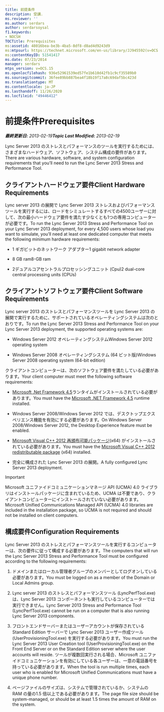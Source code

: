 ```yaml
---
title: 前提条件
description: 受講.
ms.reviewer: ''
ms.author: serdars
author: serdarsoysal
f1.keywords:
- NOCSH
TOCTitle: Prerequisites
ms:assetid: 48016bea-be3b-4ba5-8df8-d8ad4d9243d9
ms:mtpsurl: https://technet.microsoft.com/en-us/library/JJ945592(v=OCS.15)
ms:contentKeyID: 51541417
ms.date: 07/23/2014
manager: serdars
mtps_version: v=OCS.15
ms.openlocfilehash: 936e52961539ed57fe1b610d42fb1c9cf35589b0
ms.sourcegitcommit: 36fee89bb887bea4f18b19f17a8c69daf5bc423d
ms.translationtype: MT
ms.contentlocale: ja-JP
ms.lasthandoff: 11/26/2020
ms.locfileid: "49446412"
---
```

# <a name="prerequisites"></a><span data-ttu-id="e9017-103">前提条件</span><span class="sxs-lookup"><span data-stu-id="e9017-103">Prerequisites</span></span>

<div data-xmlns="http://www.w3.org/1999/xhtml">

<div class="topic" data-xmlns="http://www.w3.org/1999/xhtml" data-msxsl="urn:schemas-microsoft-com:xslt" data-cs="https://msdn.microsoft.com/">

<div data-asp="https://msdn2.microsoft.com/asp">



</div>

<div id="mainSection">

<div id="mainBody"><span data-ttu-id="e9017-104">

<span> </span></span><span class="sxs-lookup"><span data-stu-id="e9017-104">

<span> </span></span></span>

<span data-ttu-id="e9017-105">_**最終更新日:** 2013-02-19_</span><span class="sxs-lookup"><span data-stu-id="e9017-105">_**Topic Last Modified:** 2013-02-19_</span></span>

<span data-ttu-id="e9017-106">Lync Server 2013 のストレスとパフォーマンスのツールを実行するためには、さまざまなハードウェア、ソフトウェア、システム構成の要件があります。</span><span class="sxs-lookup"><span data-stu-id="e9017-106">There are various hardware, software, and system configuration requirements that you’ll need to run the Lync Server 2013 Stress and Performance Tool.</span></span>

<div>

## <a name="client-hardware-requirements"></a><span data-ttu-id="e9017-107">クライアントハードウェア要件</span><span class="sxs-lookup"><span data-stu-id="e9017-107">Client Hardware Requirements</span></span>

<span data-ttu-id="e9017-108">Lync server 2013 の展開で Lync Server 2013 ストレスおよびパフォーマンスツールを実行するには、ロードをシミュレートするすべての4500ユーザーに対して、次の最小ハードウェア要件を満たす少なくとも1つの専用コンピューターが必要です。</span><span class="sxs-lookup"><span data-stu-id="e9017-108">To run the Lync Server 2013 Stress and Performance Tool on your Lync Server 2013 deployment, for every 4,500 users whose load you want to simulate, you’ll need at least one dedicated computer that meets the following minimum hardware requirements:</span></span>

  - <span data-ttu-id="e9017-109">1 ギガビットのネットワーク アダプター</span><span class="sxs-lookup"><span data-stu-id="e9017-109">1 gigabit network adapter</span></span>

  - <span data-ttu-id="e9017-110">8 GB ram</span><span class="sxs-lookup"><span data-stu-id="e9017-110">8-GB ram</span></span>

  - <span data-ttu-id="e9017-111">2デュアルコアセントラルプロセッシングユニット (Cpu)</span><span class="sxs-lookup"><span data-stu-id="e9017-111">2 dual-core central processing units (CPUs)</span></span>

</div>

<div>

## <a name="client-software-requirements"></a><span data-ttu-id="e9017-112">クライアントソフトウェア要件</span><span class="sxs-lookup"><span data-stu-id="e9017-112">Client Software Requirements</span></span>

<span data-ttu-id="e9017-113">Lync server 2013 のストレスとパフォーマンスツールを Lync Server 2013 の展開で実行するために、サポートされているオペレーティングシステムは次のとおりです。</span><span class="sxs-lookup"><span data-stu-id="e9017-113">To run the Lync Server 2013 Stress and Performance Tool on your Lync Server 2013 deployment, the supported operating systems are:</span></span>

  - <span data-ttu-id="e9017-114">Windows Server 2012 オペレーティングシステム</span><span class="sxs-lookup"><span data-stu-id="e9017-114">Windows Server 2012 operating system</span></span>

  - <span data-ttu-id="e9017-115">Windows Server 2008 オペレーティングシステム (64 ビット版)</span><span class="sxs-lookup"><span data-stu-id="e9017-115">Windows Server 2008 operating system (64-bit edition)</span></span>

<span data-ttu-id="e9017-116">クライアントコンピューターは、次のソフトウェア要件を満たしている必要があります。</span><span class="sxs-lookup"><span data-stu-id="e9017-116">Your client computer must meet the following software requirements:</span></span>

  - <span data-ttu-id="e9017-117">[Microsoft .Net Framework 4.5](https://go.microsoft.com/fwlink/?linkid=143212)ランタイムがインストールされている必要があります。</span><span class="sxs-lookup"><span data-stu-id="e9017-117">You must have the [Microsoft .NET Framework 4.5](https://go.microsoft.com/fwlink/?linkid=143212) runtime installed.</span></span>

  - <span data-ttu-id="e9017-118">Windows Server 2008/Windows Server 2012 では、デスクトップエクスペリエンス機能を有効にする必要があります。</span><span class="sxs-lookup"><span data-stu-id="e9017-118">On Windows Server 2008/Windows Server 2012, the Desktop Experience feature must be enabled.</span></span>

  - <span data-ttu-id="e9017-119">[Microsoft Visual C++ 2012 再頒布可能パッケージ](https://go.microsoft.com/fwlink/?linkid=143216)(x64) がインストールされている必要があります。</span><span class="sxs-lookup"><span data-stu-id="e9017-119">You must have the [Microsoft Visual C++ 2012 redistributable package](https://go.microsoft.com/fwlink/?linkid=143216) (x64) installed.</span></span>

  - <span data-ttu-id="e9017-120">完全に構成された Lync Server 2013 の展開。</span><span class="sxs-lookup"><span data-stu-id="e9017-120">A fully configured Lync Server 2013 deployment.</span></span>

<div>


> [!IMPORTANT]  
> <span data-ttu-id="e9017-121">Microsoft ユニファイドコミュニケーションマネージ API (UCMA) 4.0 ライブラリはインストールパッケージに含まれているため、UCMA は不要であり、クライアントコンピューターにインストールされていない必要があります。</span><span class="sxs-lookup"><span data-stu-id="e9017-121">Microsoft Unified Communications Managed API (UCMA) 4.0 libraries are included in the installation package, so UCMA is not required and should not be installed on client computers.</span></span>



</div>

</div>

<div>

## <a name="configuration-requirements"></a><span data-ttu-id="e9017-122">構成要件</span><span class="sxs-lookup"><span data-stu-id="e9017-122">Configuration Requirements</span></span>

<span data-ttu-id="e9017-123">Lync Server 2013 のストレスとパフォーマンスツールを実行するコンピューターは、次の要件に従って構成する必要があります。</span><span class="sxs-lookup"><span data-stu-id="e9017-123">The computers that will run the Lync Server 2013 Stress and Performance Tool must be configured according to the following requirements:</span></span>

1.  <span data-ttu-id="e9017-124">ドメインまたはローカル管理者グループのメンバーとしてログオンしている必要があります。</span><span class="sxs-lookup"><span data-stu-id="e9017-124">You must be logged on as a member of the Domain or Local Admins group.</span></span>

2.  <span data-ttu-id="e9017-125">Lync server 2013 のストレスとパフォーマンスツール (LyncPerfTool.exe) は、Lync Server 2013 コンポーネントも実行しているコンピューターでは実行できません。</span><span class="sxs-lookup"><span data-stu-id="e9017-125">Lync Server 2013 Stress and Performance Tool (LyncPerfTool.exe) cannot be run on a computer that is also running Lync Server 2013 components.</span></span>

3.  <span data-ttu-id="e9017-126">フロントエンドサーバーまたはユーザーアカウントが保存されている Standard Edition サーバーで Lync Server 2013 ユーザー作成ツール (UserProvisioningTool.exe) を実行する必要があります。</span><span class="sxs-lookup"><span data-stu-id="e9017-126">You must run the Lync Server 2013 User Creation tool (UserProvisioningTool.exe) on the Front End Server or on the Standard Edition server where the user accounts will reside.</span></span> <span data-ttu-id="e9017-127">ツールが複数回実行される場合、Microsoft ユニファイドコミュニケーションを有効にしている各ユーザーは、一意の電話番号を持っている必要があります。</span><span class="sxs-lookup"><span data-stu-id="e9017-127">When the tool is run multiple times, each user who is enabled for Microsoft Unified Communications must have a unique phone number.</span></span>

4.  <span data-ttu-id="e9017-128">ページファイルのサイズは、システムで管理されているか、システムの RAM の量の1.5 倍以上である必要があります。</span><span class="sxs-lookup"><span data-stu-id="e9017-128">The page file size should be system-managed, or should be at least 1.5 times the amount of RAM on the system.</span></span>

<span data-ttu-id="e9017-129"></div>

</div>

<span> </span>

</div>

</div>

</span><span class="sxs-lookup"><span data-stu-id="e9017-129"></div>

</div>

<span> </span>

</div>

</div>

</span></span></div>

